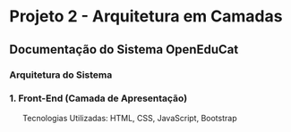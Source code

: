# Projeto 2 - Arquitetura em Camadas


## Documentação do Sistema OpenEduCat   

### Arquitetura do Sistema

### 1. Front-End (Camada de Apresentação)
<ul>Tecnologias Utilizadas: HTML, CSS, JavaScript, Bootstrap<ul>


